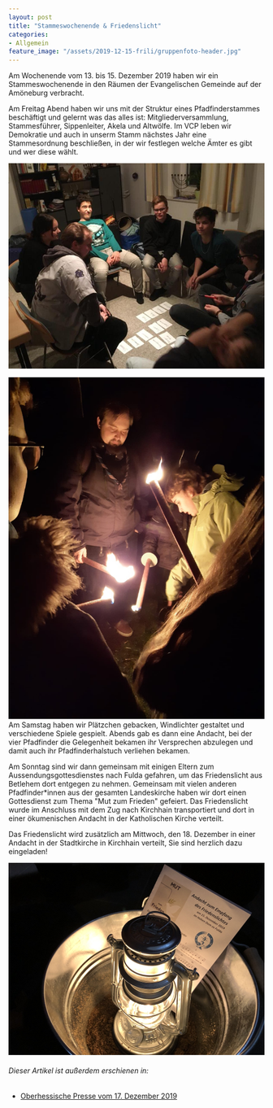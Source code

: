 ```yaml
---
layout: post
title: "Stammeswochenende & Friedenslicht"
categories:
- Allgemein
feature_image: "/assets/2019-12-15-frili/gruppenfoto-header.jpg"
---
```


Am Wochenende vom 13. bis 15. Dezember 2019 haben wir ein Stammeswochenende in den Räumen der Evangelischen Gemeinde auf der Amöneburg verbracht. 

Am Freitag Abend haben wir uns mit der Struktur eines Pfadfinderstammes beschäftigt und gelernt was das alles ist: Mitgliederversammlung, Stammesführer, Sippenleiter, Akela und Altwölfe. Im VCP leben wir Demokratie und auch in unserm Stamm nächstes Jahr eine Stammesordnung beschließen, in der wir festlegen welche Ämter es gibt und wer diese wählt.
 
![](/assets/2019-12-15-frili/demokratie.jpg)


![Anzünden der Fackeln für die gemeinsame Andacht](/assets/2019-12-15-frili/andacht.jpg#onethird) Am Samstag haben wir Plätzchen gebacken, Windlichter gestaltet und verschiedene Spiele gespielt. Abends gab es dann eine Andacht, bei der vier Pfadfinder die Gelegenheit bekamen ihr Versprechen abzulegen und damit auch ihr Pfadfinderhalstuch verliehen bekamen. 

Am Sonntag sind wir dann gemeinsam mit einigen Eltern zum Aussendungsgottesdienstes nach Fulda gefahren, um das Friedenslicht aus Betlehem dort entgegen zu nehmen. Gemeinsam mit vielen anderen Pfadfinder\*innen aus der gesamten Landeskirche haben wir dort einen Gottesdienst zum Thema "Mut zum Frieden" gefeiert. Das Friedenslicht wurde im Anschluss mit dem Zug nach Kirchhain transportiert und dort in einer ökumenischen Andacht in der Katholischen Kirche verteilt.

Das Friedenslicht wird zusätzlich am Mittwoch, den 18. Dezember in einer Andacht in der Stadtkirche in Kirchhain verteilt, Sie sind herzlich dazu eingeladen!

![Friedenslicht in einem Zinkeimer mit dem Liedblatt des Gottesdienstes](/assets/2019-12-15-frili/gottesdienst.jpg)

###### Dieser Artikel ist außerdem erschienen in:

- [Oberhessische Presse vom 17. Dezember 2019](/assets/references/2019-12-17-oberhessische-presse.jpg)
